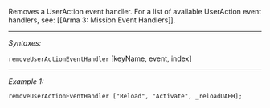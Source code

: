 Removes a UserAction event handler. For a list of available UserAction event handlers, see: [[Arma 3: Mission Event Handlers]].


---
*Syntaxes:*

`removeUserActionEventHandler`  [keyName, event, index]

---
*Example 1:*

```sqf
removeUserActionEventHandler ["Reload", "Activate", _reloadUAEH];
```